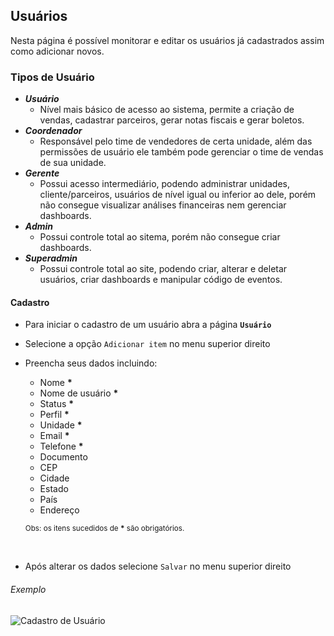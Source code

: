 ## Usuários

Nesta página é possível monitorar e editar os usuários já cadastrados assim como adicionar novos.

### Tipos de Usuário

- ***Usuário***
  - Nível mais básico de acesso ao sistema, permite a criação de vendas, cadastrar parceiros, gerar notas fiscais e gerar boletos.
- ***Coordenador***
  - Responsável pelo time de vendedores de certa unidade, além das permissões de usuário ele também pode gerenciar o time de vendas de sua unidade.
- ***Gerente***
  - Possui acesso intermediário, podendo administrar unidades, cliente/parceiros, usuários de nível igual ou inferior ao dele, porém não consegue visualizar análises financeiras nem gerenciar dashboards.
- ***Admin***
  - Possui controle total ao sitema, porém não consegue criar dashboards.
- ***Superadmin***
  - Possui controle total ao site, podendo criar, alterar e deletar usuários, criar dashboards e manipular código de eventos.

#### Cadastro
- Para iniciar o cadastro de um usuário abra a página **`Usuário`**
- Selecione a opção `Adicionar item` no menu superior direito
- Preencha seus dados incluindo:
    - Nome **\***
    - Nome de usuário **\***
    - Status **\***
    - Perfil **\***
    - Unidade **\***
    - Email **\***
    - Telefone **\***
    - Documento
    - CEP
    - Cidade
    - Estado
    - País
    - Endereço
    
    <sub>Obs: os itens sucedidos de **\*** são obrigatórios.</sub>
<br>

- Após alterar os dados selecione `Salvar` no menu superior direito

###### Exemplo

![Cadastro de Usuário](/ui/assets/user-flow.gif)